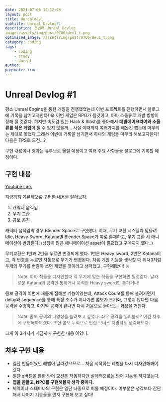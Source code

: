 ```yaml
---
date: 2021-07-06 13:12:28
layout: post
title: Unrealdev1
subtitle: Unreal Devlog#1
description: 첫번째 Unreal Devlog
image:/assets/img/post/0706/dev1_t.png
optimized_image: /assets/img/post/0706/dev1_t.png
category: coding
tags: 
    - coding
    - study
    - Unreal
author:
paginate: true
---
```




# **Unreal Devlog #1**

평소 Unreal Engine을 통한 개발을 진행했었는데 이번 프로젝트를 진행하면서 블로그에 기록을 남기고자한다! 😁  이번 게임은 RPG가 될것이고, 아마 소울류로 개발 방향이 정해 질 것같다. 하지만 속도감 있는 Hack & Slash를 좋아해서 **데빌메이크라이와 소울류를 섞은 게임**이 될 수 있지 않을까... 사실 이때까지 여러가지를 해놨긴 했는데 마무리는 제대로 못했다.그래서 이번에 기록을 남기면서 하나의 게임을 마무리 해보고자한다! 다음은 TPS로 도전...?

구현 내용이나 결과는 유투브로 올릴 예정이고 여러 주요 사항들을 블로그에 기록할 예정이다.

## 구현 내용

[Youtube Link](https://youtu.be/hajNbRBfK5w)

지금까지 기본적으로 구현한 내용을 알아보자.

 1. 캐릭터 움직임
 2. 무기 교환
 3. 콤보 공격

캐릭터 움직임의 경우 Blender Space로 구현했다.
이때, 무기 교환 시스템과 맞물려 Idle, Heavy Sword, Katana별 Blender Space가 따로 존재하고, 무기 교환 시 애니메이션이 변경된다! (상당히 많은 애니메이이션 asset이 필요했고 구매까지 했다..)

무기교환은 1번과 2번을 누르면 변경되게 했다. 1번은 Heavy sword, 2번은 Katana이고, 각 번호를 누르면 자동으로 무기가 변경된다. 처음 게임 기능을 생각할 때 위쳐3처럼 두개의 무기를 번갈아 쓰면 재밌을 것이라고 생각했고, 구현해봤다! ⚔

> Note. 아마 적들을 디자인할때 각 무기에 맞는 적들을 구현하면 될것같다. 날카로운 Katana의 공격만 통하거나 묵직한 Heavy sword만 통하거나!

콤보 공격이 이번에 새롭게 접해본 기능이였는데, Attack Count를 통해 늘려가면서 delay와 sequence를 통해 특정 초수가 지나가면 콤보가 초기화, 그렇지 않다면 다음 공격을 수행하고, 마지막 공격이 끝나면 다시 처음으로 돌아오는 과정을 거친다.

> Note. 콤보 공격의 다양성을 늘려보고 싶었다. 좌우 공격을 넣어볼까? 이건 차후에 구현해봐야겠다. 또한 콤보 누적으로 인한 보너스 치명타도 생각해보자.

크게 이 3가지가 지금까지 구현한 내용 이였다.

 
## 차후 구현 내용

 - 일단 만들어놨던 레벨이 날라갔으므로... 처음 시작하는 레벨을 다시 디자인해봐야겠다.
 - 일단 q버튼을 통한 방어 모션은 작동하지만 실제적으로는 방어 기능을 하지않는다. 
 - **맵을 만들고, NPC를 구현해볼까 생각 중이다.**
 - 체력이나 스테미나의 구현은 일단 나중으로 미룰 예정이다. 이부분은 생각보다 간단해서 나머지 기능들을 먼저 구현해 보고 싶다!